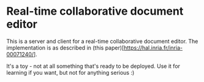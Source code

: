 # Real-time collaborative document editor

This is a server and client for a real-time collaborative document editor. The implementation is as described in (this
paper)[https://hal.inria.fr/inria-00071240/].

It's a toy - not at all something that's ready to be deployed. Use it for learning if you want, but not for anything
serious :)
